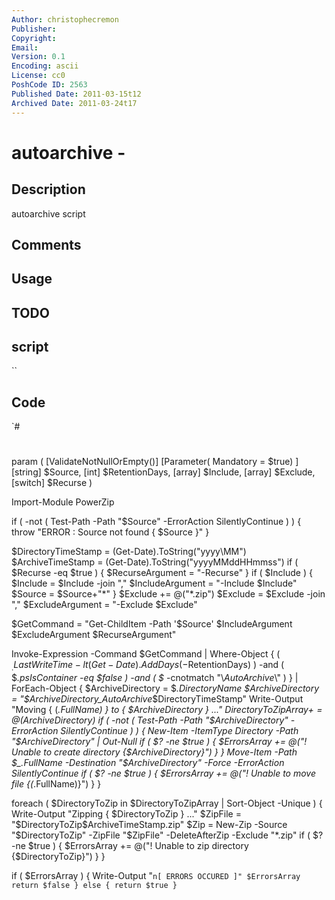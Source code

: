 ```yaml
---
Author: christophecremon
Publisher: 
Copyright: 
Email: 
Version: 0.1
Encoding: ascii
License: cc0
PoshCode ID: 2563
Published Date: 2011-03-15t12
Archived Date: 2011-03-24t17
---
```


# autoarchive - 

## Description

autoarchive script

## Comments



## Usage



## TODO



## script

``

## Code

`#
 #
 
 param (
 	[ValidateNotNullOrEmpty()]
 		[Parameter(
     		Mandatory = $true)
     	]
 			[string] $Source,
 		[int] $RetentionDays,
 		[array] $Include,
 		[array] $Exclude,
 		[switch] $Recurse )
 
 Import-Module PowerZip
 
 if ( -not ( Test-Path -Path "$Source" -ErrorAction SilentlyContinue ) )
 {
 	throw "ERROR : Source not found { $Source }"
 }
 
 $DirectoryTimeStamp = (Get-Date).ToString("yyyy\\MM")
 $ArchiveTimeStamp = (Get-Date).ToString("yyyyMMddHHmmss")
 if ( $Recurse -eq $true ) { $RecurseArgument = "-Recurse" }
 if ( $Include )
 {
 	$Include = $Include -join ","
 	$IncludeArgument = "-Include $Include"
 	$Source = $Source+"\*"
 }
 $Exclude += @("*.zip")
 $Exclude = $Exclude -join ","
 $ExcludeArgument = "-Exclude $Exclude"
 
 $GetCommand = "Get-ChildItem -Path '$Source' $IncludeArgument $ExcludeArgument $RecurseArgument"
 
 Invoke-Expression -Command $GetCommand | Where-Object { ( $_.LastWriteTime -lt (Get-Date).AddDays(-$RetentionDays) ) -and ( $_.psIsContainer -eq $false ) -and ( $_ -cnotmatch "\\_AutoArchive_\\" ) } | ForEach-Object {
 	$ArchiveDirectory = $_.DirectoryName
 	$ArchiveDirectory = "$ArchiveDirectory\_AutoArchive_\$DirectoryTimeStamp"
 	Write-Output "Moving { $($_.FullName) } to { $ArchiveDirectory } ..."
 	$DirectoryToZipArray += @($ArchiveDirectory)
 	if ( -not ( Test-Path -Path "$ArchiveDirectory" -ErrorAction SilentlyContinue ) )
 	{
 		New-Item -ItemType Directory -Path "$ArchiveDirectory" | Out-Null
 		if ( $? -ne $true )
 		{
 			$ErrorsArray += @("! Unable to create directory {$ArchiveDirectory}")
 		}
 	}
 	Move-Item -Path $_.FullName -Destination "$ArchiveDirectory" -Force -ErrorAction SilentlyContinue
 	if ( $? -ne $true )
 	{
 		$ErrorsArray += @("! Unable to move file {$($_.FullName)}")
 	}
 }
 
 foreach ( $DirectoryToZip in $DirectoryToZipArray | Sort-Object -Unique )
 {
 	Write-Output "Zipping { $DirectoryToZip } ..."
 	$ZipFile = "$DirectoryToZip\$ArchiveTimeStamp.zip"
 	$Zip = New-Zip -Source "$DirectoryToZip" -ZipFile "$ZipFile" -DeleteAfterZip -Exclude "*.zip"
 	if ( $? -ne $true )
 	{
 		$ErrorsArray += @("! Unable to zip directory {$DirectoryToZip}")
 	}
 }
 
 if ( $ErrorsArray )
 {
 	Write-Output "`n[ ERRORS OCCURED ]"
 	$ErrorsArray
 	return $false
 }
 else
 {
 	return $true
 }
`

